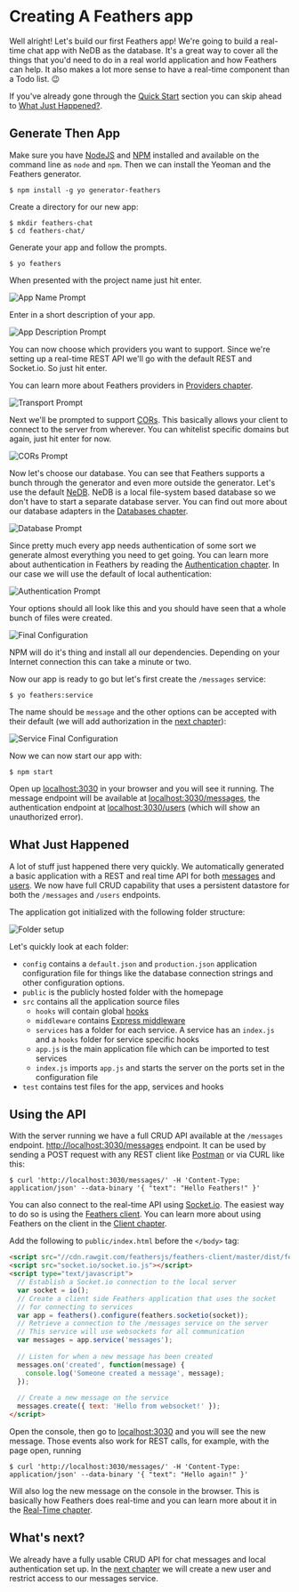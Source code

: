 # Creating A Feathers app

Well alright! Let's build our first Feathers app! We're going to build a real-time chat app with NeDB as the database. It's a great way to cover all the things that you'd need to do in a real world application and how Feathers can help. It also makes a lot more sense to have a real-time component than a Todo list. 😉

If you've already gone through the [Quick Start](quick-start.md) section you can skip ahead to [What Just Happened?](#what-just-happened).

## Generate Then App

Make sure you have [NodeJS](https://nodejs.org) and [NPM](http://npmjs.org) installed and available on the command line as `node` and `npm`. Then we can install the Yeoman and the Feathers generator.

```
$ npm install -g yo generator-feathers
```

Create a directory for our new app:

```
$ mkdir feathers-chat
$ cd feathers-chat/
```

Generate your app and follow the prompts.

```
$ yo feathers
```

When presented with the project name just hit enter.

![App Name Prompt](./assets/step1.png)

Enter in a short description of your app.

![App Description Prompt](./assets/step2.png)

You can now choose which providers you want to support. Since we're setting up a real-time REST API we'll go with the default REST and Socket.io. So just hit enter.

You can learn more about Feathers providers in [Providers chapter](../../real-time/readme.md).

![Transport Prompt](./assets/step3.png)

Next we'll be prompted to support [CORs](https://developer.mozilla.org/en-US/docs/Web/HTTP/Access_control_CORS). This basically allows your client to connect to the server from wherever. You can whitelist specific domains but again, just hit enter for now.

![CORs Prompt](./assets/step4.png)

Now let's choose our database. You can see that Feathers supports a bunch through the generator and even more outside the generator. Let's use the default [NeDB](https://github.com/louischatriot/nedb). NeDB is a local file-system based database so we don't have to start a separate database server. You can find out more about our database adapters in the [Databases chapter](../../databases/readme.md).

![Database Prompt](./assets/step5.png)

Since pretty much every app needs authentication of some sort we generate almost everything you need to get going. You can learn more about authentication in Feathers by reading the [Authentication chapter](../../authentication/readme.md). In our case we will use the default of local authentication:

![Authentication Prompt](./assets/step6.png)

Your options should all look like this and you should have seen that a whole bunch of files were created.

![Final Configuration](./assets/step7.png)

NPM will do it's thing and install all our dependencies. Depending on your Internet connection this can take a minute or two.

Now our app is ready to go but let's first create the `/messages` service:

```
$ yo feathers:service
```

The name should be `message` and the other options can be accepted with their default (we will add authorization in the [next chapter](authentciation.md)):

![Service Final Configuration](./assets/step8.png)

Now we can now start our app with:

```
$ npm start
```

Open up [localhost:3030](http://localhost:3030) in your browser and you will see it running. The message endpoint will be available at [localhost:3030/messages](http://localhost:3030/messages), the authentication endpoint at [localhost:3030/users](http://localhost:3030/users) (which will show an unauthorized error).

## What Just Happened

A lot of stuff just happened there very quickly. We automatically generated a basic application with a REST and real time API for both [messages](http://localhost:3030/messages) and [users](http://localhost:3030/users). We now have full CRUD capability that uses a persistent datastore for both the `/messages` and `/users` endpoints.

The application got initialized with the following folder structure:

![Folder setup](./assets/folders.png)

Let's quickly look at each folder:

- `config` contains a `default.json` and `production.json` application configuration file for things like the database connection strings and other configuration options.
- `public` is the publicly hosted folder with the homepage
- `src` contains all the application source files
  - `hooks` will contain global [hooks](../hooks/readme.md)
  - `middleware` contains [Express middleware](../middleware/readme.md)
  - `services` has a folder for each service. A service has an `index.js` and a `hooks` folder for service specific hooks
  - `app.js` is the main application file which can be imported to test services
  - `index.js` imports `app.js` and starts the server on the ports set in the configuration file
- `test` contains test files for the app, services and hooks

## Using the API

With the server running we have a full CRUD API available at the `/messages` endpoint. [http://localhost:3030/messages](http://localhost:3030/messages) endpoint. It can be used by sending a POST request with any REST client like [Postman](https://chrome.google.com/webstore/detail/postman/fhbjgbiflinjbdggehcddcbncdddomop?hl=en) or via CURL like this:

```
$ curl 'http://localhost:3030/messages/' -H 'Content-Type: application/json' --data-binary '{ "text": "Hello Feathers!" }'
```

You can also connect to the real-time API using [Socket.io](../real-time/socket-io.md). The easiest way to do so is using the [Feathers client](./clients/feathers.md). You can learn more about using Feathers on the client in the [Client chapter](../clients/readme.md).

Add the following to `public/index.html` before the `</body>` tag:

```html
<script src="//cdn.rawgit.com/feathersjs/feathers-client/master/dist/feathers.js"></script>
<script src="socket.io/socket.io.js"></script>
<script type="text/javascript">
  // Establish a Socket.io connection to the local server
  var socket = io();
  // Create a client side Feathers application that uses the socket
  // for connecting to services
  var app = feathers().configure(feathers.socketio(socket));
  // Retrieve a connection to the /messages service on the server
  // This service will use websockets for all communication
  var messages = app.service('messages');
  
  // Listen for when a new message has been created
  messages.on('created', function(message) {
    console.log('Someone created a message', message);
  });
  
  // Create a new message on the service
  messages.create({ text: 'Hello from websocket!' });
</script>
```

Open the console, then go to [localhost:3030](http://localhost:3030) and you will see the new message. Those events also work for REST calls, for example, with the page open, running

```
$ curl 'http://localhost:3030/messages/' -H 'Content-Type: application/json' --data-binary '{ "text": "Hello again!" }'
```

Will also log the new message on the console in the browser. This is basically how Feathers does real-time and you can learn more about it in the [Real-Time chapter](../real-time/readme.md).

## What's next?

We already have a fully usable CRUD API for chat messages and local authentication set up. In the [next chapter](authentication.md) we will create a new user and restrict access to our messages service.
